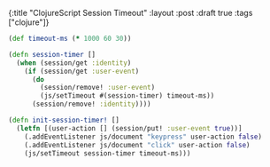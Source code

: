 {:title "ClojureScript Session Timeout"
 :layout :post
 :draft true
 :tags ["clojure"]}
 
```clojure
(def timeout-ms (* 1000 60 30))

(defn session-timer []
  (when (session/get :identity)
    (if (session/get :user-event)
      (do
        (session/remove! :user-event)
        (js/setTimeout #(session-timer) timeout-ms))
      (session/remove! :identity))))

(defn init-session-timer! []
  (letfn [(user-action [] (session/put! :user-event true))]
    (.addEventListener js/document "keypress" user-action false)
    (.addEventListener js/document "click" user-action false)
    (js/setTimeout session-timer timeout-ms)))
```